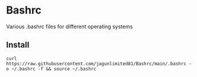 # Bashrc
Various .bashrc files for different operating systems
## Install
```curl https://raw.githubusercontent.com/jagunlimited81/Bashrc/main/.bashrc -o ~/.bashrc -f && source ~/.bashrc```
